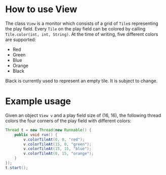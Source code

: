 # How to use View

The class `View` is a monitor which consists of a grid of `Tile`s representing the play field. Every `Tile` on the play field can be colored by calling `Tile.color(int, int, String)`. At the time of writing, five different colors are supported:

* Red
* Green
* Blue
* Orange
* Black

Black is currently used to represent an empty tile. It is subject to change.

# Example usage

Given an object `View v` and a play field size of (16, 16), the following thread colors the four corners of the play field with different colors:

```java
Thread t = new Thread(new Runnable() {
	public void run() {
		v.colorTileAt(0, 0, "red");
		v.colorTileAt(15, 0, "green");
		v.colorTileAt(15, 15, "blue");
		v.colorTileAt(0, 15, "orange");
	}
});
t.start();
```